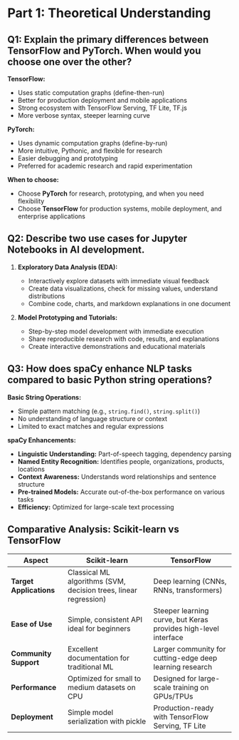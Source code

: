 # Part 1: Theoretical Understanding

## Q1: Explain the primary differences between TensorFlow and PyTorch. When would you choose one over the other?

**TensorFlow:**
- Uses static computation graphs (define-then-run)
- Better for production deployment and mobile applications
- Strong ecosystem with TensorFlow Serving, TF Lite, TF.js
- More verbose syntax, steeper learning curve

**PyTorch:**
- Uses dynamic computation graphs (define-by-run)
- More intuitive, Pythonic, and flexible for research
- Easier debugging and prototyping
- Preferred for academic research and rapid experimentation

**When to choose:**
- Choose **PyTorch** for research, prototyping, and when you need flexibility
- Choose **TensorFlow** for production systems, mobile deployment, and enterprise applications

## Q2: Describe two use cases for Jupyter Notebooks in AI development.

1. **Exploratory Data Analysis (EDA):**
   - Interactively explore datasets with immediate visual feedback
   - Create data visualizations, check for missing values, understand distributions
   - Combine code, charts, and markdown explanations in one document

2. **Model Prototyping and Tutorials:**
   - Step-by-step model development with immediate execution
   - Share reproducible research with code, results, and explanations
   - Create interactive demonstrations and educational materials

## Q3: How does spaCy enhance NLP tasks compared to basic Python string operations?

**Basic String Operations:**
- Simple pattern matching (e.g., `string.find()`, `string.split()`)
- No understanding of language structure or context
- Limited to exact matches and regular expressions

**spaCy Enhancements:**
- **Linguistic Understanding:** Part-of-speech tagging, dependency parsing
- **Named Entity Recognition:** Identifies people, organizations, products, locations
- **Context Awareness:** Understands word relationships and sentence structure
- **Pre-trained Models:** Accurate out-of-the-box performance on various tasks
- **Efficiency:** Optimized for large-scale text processing

## Comparative Analysis: Scikit-learn vs TensorFlow

| Aspect | Scikit-learn | TensorFlow |
|--------|-------------|------------|
| **Target Applications** | Classical ML algorithms (SVM, decision trees, linear regression) | Deep learning (CNNs, RNNs, transformers) |
| **Ease of Use** | Simple, consistent API ideal for beginners | Steeper learning curve, but Keras provides high-level interface |
| **Community Support** | Excellent documentation for traditional ML | Larger community for cutting-edge deep learning research |
| **Performance** | Optimized for small to medium datasets on CPU | Designed for large-scale training on GPUs/TPUs |
| **Deployment** | Simple model serialization with pickle | Production-ready with TensorFlow Serving, TF Lite |
